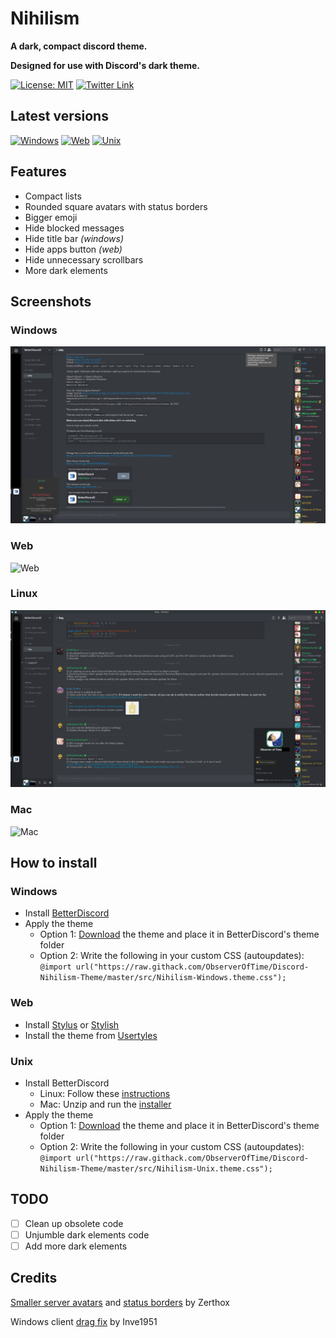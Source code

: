 
# Nihilism

**A dark, compact discord theme.**

**Designed for use with Discord's dark theme.**

[![License: MIT](https://img.shields.io/badge/License-MIT-blue.svg?style=flat-square)](./LICENSE)
[![Twitter Link](https://img.shields.io/badge/Twitter-@chronobserver-696969.svg?style=flat-square&logo=twitter)](https://twitter.com/chronobserver)

## Latest versions

[![Windows](https://img.shields.io/badge/Windows-3.03.4-orange.svg?style=flat-square)](src/Nihilism-Windows.theme.css)
[![Web](https://img.shields.io/badge/Web-3.03.4-yellow.svg?style=flat-square)](src/Nihilism-Web.theme.css)
[![Unix](https://img.shields.io/badge/Unix-3.03.4-yellowgreen.svg?style=flat-square)](src/Nihilism-Unix.theme.css)

## Features

- Compact lists
- Rounded square avatars with status borders
- Bigger emoji
- Hide blocked messages
- Hide title bar _(windows)_
- Hide apps button _(web)_
- Hide unnecessary scrollbars
- More dark elements

## Screenshots

### Windows
![Windows](images/windows-screen.png)

### Web
![Web](images/web-screen.png)

### Linux
![Linux](images/linux-screen.png)

### Mac
![Mac](images/mac-screen.png)

## How to install

### Windows
- Install [BetterDiscord](https://github.com/rauenzi/BetterDiscordApp/releases/download/0.2.82/BetterDiscordWI.exe)
- Apply the theme
  - Option 1: [Download](https://betterdiscord.net/ghdl?id=1288) the theme and place it in BetterDiscord's theme folder
  - Option 2: Write the following in your custom CSS (autoupdates): `@import url("https://raw.githack.com/ObserverOfTime/Discord-Nihilism-Theme/master/src/Nihilism-Windows.theme.css");`

### Web

- Install [Stylus](https://github.com/openstyles/stylus) or [Stylish](https://github.com/stylish-userstyles/stylish)
- Install the theme from [Usertyles](https://userstyles.org/styles/147291/)

### Unix
- Install BetterDiscord
  - Linux: Follow these [instructions](https://gist.github.com/ObserverOfTime/d7e60eb9aa7fe837545c8cb77cf31172)
  - Mac: Unzip and run the [installer](https://github.com/rauenzi/BetterDiscordApp/releases/download/0.2.82/BetterDiscordMacInstaller.zip)
- Apply the theme
  - Option 1: [Download](https://betterdiscord.net/ghdl?id=1288) the theme and place it in BetterDiscord's theme folder
  - Option 2: Write the following in your custom CSS (autoupdates): `@import url("https://raw.githack.com/ObserverOfTime/Discord-Nihilism-Theme/master/src/Nihilism-Unix.theme.css");`

## TODO
- [ ] Clean up obsolete code
- [ ] Unjumble dark elements code
- [ ] Add more dark elements

## Credits

[Smaller server avatars](https://github.com/Zerthox/Mini-Discord-Themes/blob/master/themes/SmallerGuilds.theme.css) and [status borders](https://github.com/Zerthox/Mini-Discord-Themes/blob/master/themes/StatusCircles.theme.css) by Zerthox

Windows client [drag fix](https://github.com/Inve1951/BetterDiscordStuff/blob/master/themes/dragfix.theme.css) by Inve1951


